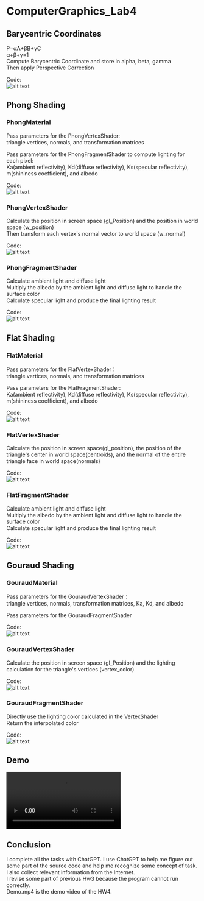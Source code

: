 # ComputerGraphics_Lab4

## Barycentric Coordinates
P=αA+βB+γC  
α+β+γ=1  
Compute Barycentric Coordinate and store in alpha, beta, gamma  
Then apply Perspective Correction  

Code:  
![alt text](/Photo/image.png)  

## Phong Shading
### PhongMaterial 
Pass parameters for the PhongVertexShader:  
triangle vertices, normals, and transformation matrices  
  
Pass parameters for the PhongFragmentShader to compute lighting for each pixel:  
Ka(ambient reflectivity), Kd(diffuse reflectivity), Ks(specular reflectivity), m(shininess coefficient), and albedo  
  
Code:  
![alt text](/Photo/image-1.png)  

### PhongVertexShader
Calculate the position in screen space (gl_Position) and the position in world space (w_position)  
Then transform each vertex's normal vector to world space (w_normal)  
  
Code:  
![alt text](/Photo/image-2.png)  

### PhongFragmentShader
Calculate ambient light and diffuse light  
Multiply the albedo by the ambient light and diffuse light to handle the surface color  
Calculate specular light and produce the final lighting result  
  
Code:  
![alt text](/Photo/image-3.png)  

## Flat Shading
### FlatMaterial
Pass parameters for the FlatVertexShader：  
triangle vertices, normals, and transformation matrices  
  
Pass parameters for the FlatFragmentShader:  
Ka(ambient reflectivity), Kd(diffuse reflectivity), Ks(specular reflectivity), m(shininess coefficient), and albedo  
  
Code:  
![alt text](/Photo/image-4.png)  

### FlatVertexShader
Calculate the position in screen space(gl_position), the position of the triangle's center in world space(centroids), and the normal of the entire triangle face in world space(normals)  
  
Code:  
![alt text](/Photo/image-5.png)  

### FlatFragmentShader
Calculate ambient light and diffuse light  
Multiply the albedo by the ambient light and diffuse light to handle the surface color  
Calculate specular light and produce the final lighting result  
  
Code:  
![alt text](/Photo/image-6.png)  

## Gouraud Shading
### GouraudMaterial
Pass parameters for the GouraudVertexShader：  
triangle vertices, normals, transformation matrices, Ka, Kd, and albedo  
  
Pass parameters for the GouraudFragmentShader  
  
Code:  
![alt text](/Photo/image-7.png)  

### GouraudVertexShader
Calculate the position in screen space (gl_Position) and the lighting calculation for the triangle's vertices (vertex_color)  
  
Code:  
![alt text](/Photo/image-8.png)  

### GouraudFragmentShader
Directly use the lighting color calculated in the VertexShader  
Return the interpolated color  
  
Code:  
![alt text](/Photo/image-9.png)  

## Demo
<video controls src="/Photo/Demo.mp4" title="Title"></video>  
  
## Conclusion
I complete all the tasks with ChatGPT.
I use ChatGPT to help me figure out some part of the source code and help me recognize some concept of task.  
I also collect relevant information from the Internet.  
I revise some part of previous Hw3 because the program cannot run correctly.  
Demo.mp4 is the demo video of the HW4.  

